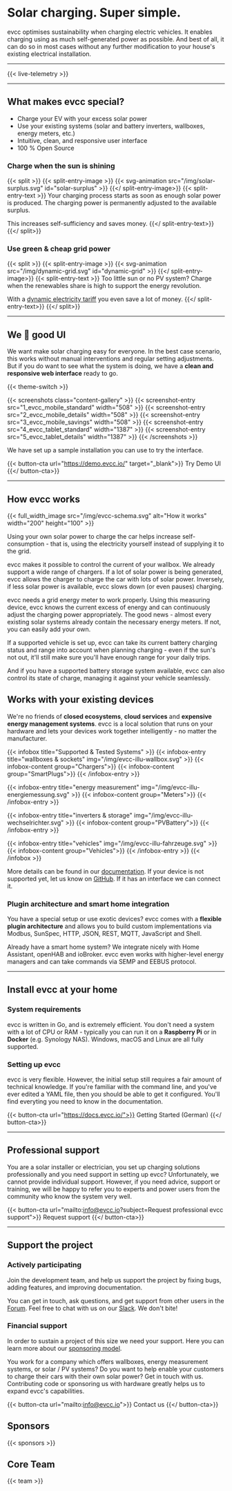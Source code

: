 # Solar charging. Super simple.

evcc optimises sustainability when charging electric vehicles.
It enables charging using as much self-generated power as possible.
And best of all, it can do so in most cases without any further modification to your house's existing electrical installation.

---

{{< live-telemetry >}}

---

## What makes evcc special?

- Charge your EV with your excess solar power
- Use your existing systems (solar and battery inverters, wallboxes, energy meters, etc.)
- Intuitive, clean, and responsive user interface
- 100 % Open Source

### Charge when the sun is shining

{{< split >}}
{{< split-entry-image >}}
{{< svg-animation src="/img/solar-surplus.svg" id="solar-surplus" >}}
{{</ split-entry-image>}}
{{< split-entry-text >}}
Your charging process starts as soon as enough solar power is produced.
The charging power is permanently adjusted to the available surplus.

This increases self-sufficiency and saves money.
{{</ split-entry-text>}}
{{</ split>}}

### Use green & cheap grid power

{{< split >}}
{{< split-entry-image >}}
{{< svg-animation src="/img/dynamic-grid.svg" id="dynamic-grid" >}}
{{</ split-entry-image>}}
{{< split-entry-text >}}
Too little sun or no PV system? Charge when the renewables share is high to support the energy revolution.

With a [dynamic electricity tariff](https://docs.evcc.io/docs/reference/configuration/tariffs/) you even save a lot of money.
{{</ split-entry-text>}}
{{</ split>}}

---

## We 💚 good UI

We want make solar charging easy for everyone. In the best case scenario, this works without manual interventions and regular setting adjustments. But if you do want to see what the system is doing, we have a **clean and responsive web interface** ready to go.

{{< theme-switch >}}

{{< screenshots class="content-gallery" >}}
{{< screenshot-entry src="1_evcc_mobile_standard" width="508" >}}
{{< screenshot-entry src="2_evcc_mobile_details" width="508" >}}
{{< screenshot-entry src="3_evcc_mobile_savings" width="508" >}}
{{< screenshot-entry src="4_evcc_tablet_standard" width="1387" >}}
{{< screenshot-entry src="5_evcc_tablet_details" width="1387" >}}
{{< /screenshots >}}

We have set up a sample installation you can use to try the interface.

{{< button-cta url="https://demo.evcc.io/" target="_blank">}}
Try Demo UI
{{</ button-cta>}}

---

## How evcc works

{{< full_width_image src="/img/evcc-schema.svg" alt="How it works" width="200" height="100" >}}

Using your own solar power to charge the car helps increase self-consumption - that is, using the electricity yourself instead of supplying it to the grid.

evcc makes it possible to control the current of your wallbox. We already support a wide range of chargers. If a lot of solar power is being generated, evcc allows the charger to charge the car with lots of solar power. Inversely, if less solar power is available, evcc slows down (or even pauses) charging.

evcc needs a grid energy meter to work properly. Using this measuring device, evcc knows the current excess of energy and can continuously adjust the charging power appropriately. The good news - almost every existing solar systems already contain the necessary energy meters. If not, you can easily add your own.

If a supported vehicle is set up, evcc can take its current battery charging status and range into account when planning charging - even if the sun's not out, it'll still make sure you'll have enough range for your daily trips.

And if you have a supported battery storage system available, evcc can also control its state of charge, managing it against your vehicle seamlessly.

## Works with your existing devices

We're no friends of **closed ecosystems**, **cloud services** and **expensive energy management systems**. evcc is a local solution that runs on your hardware and lets your devices work together intelligently - no matter the manufacturer.

{{< infobox title="Supported & Tested Systems" >}}
{{< infobox-entry title="wallboxes & sockets" img="/img/evcc-illu-wallbox.svg" >}}
{{< infobox-content group="Chargers">}}
{{< infobox-content group="SmartPlugs">}}
{{< /infobox-entry >}}

{{< infobox-entry title="energy measurement" img="/img/evcc-illu-energiemessung.svg" >}}
{{< infobox-content group="Meters">}}
{{< /infobox-entry >}}

{{< infobox-entry title="inverters & storage" img="/img/evcc-illu-wechselrichter.svg" >}}
{{< infobox-content group="PVBattery">}}
{{< /infobox-entry >}}

{{< infobox-entry title="vehicles" img="/img/evcc-illu-fahrzeuge.svg" >}}
{{< infobox-content group="Vehicles">}}
{{< /infobox-entry >}}
{{< /infobox >}}

More details can be found in our [documentation](https://docs.evcc.io/docs/devices/chargers/). If your device is not supported yet, let us know on [GitHub](https://github.com/evcc-io/evcc). If it has an interface we can connect it.

### Plugin architecture and smart home integration

You have a special setup or use exotic devices? evcc comes with a **flexible plugin architecture** and allows you to build custom implementations via Modbus, SunSpec, HTTP, JSON, REST, MQTT, JavaScript and Shell.

Already have a smart home system? We integrate nicely with Home Assistant, openHAB and ioBroker. evcc even works with higher-level energy managers and can take commands via SEMP and EEBUS protocol.

---

## Install evcc at your home

### System requirements

evcc is written in Go, and is extremely efficient. You don't need a system with a lot of CPU or RAM - typically you can run it on a **Raspberry Pi** or in **Docker** (e.g. Synology NAS). Windows, macOS and Linux are all fully supported.

### Setting up evcc

evcc is very flexible. However, the initial setup still requires a fair amount of technical knowledge. If you're familiar with the command line, and you've ever edited a YAML file, then you should be able to get it configured. You'll find everyting you need to know in the documentation.

{{< button-cta url="https://docs.evcc.io/">}}
Getting Started (German)
{{</ button-cta>}}

---

## Professional support

You are a solar installer or electrician, you set up charging solutions professionally and you need support in setting up evcc? Unfortunately, we cannot provide individual support. However, if you need advice, support or training, we will be happy to refer you to experts and power users from the community who know the system very well.

{{< button-cta url="mailto:info@evcc.io?subject=Request professional evcc support">}}
Request support
{{</ button-cta>}}

---

## Support the project

### Actively participating

Join the development team, and help us support the project by fixing bugs, adding features, and improving documentation.

You can get in touch, ask questions, and get support from other users in the [Forum](https://github.com/evcc-io/evcc/discussions). Feel free to chat with us on our [Slack](/slack). We don't bite!

### Financial support

In order to sustain a project of this size we need your support. Here you can learn more about our [sponsoring model](https://docs.evcc.io/docs/sponsorship).

You work for a company which offers wallboxes, energy measurement systems, or solar / PV systems? Do you want to help enable your customers to charge their cars with their own solar power? Get in touch with us. Contributing code or sponsoring us with hardware greatly helps us to expand evcc's capabilities.

{{< button-cta url="mailto:info@evcc.io">}}
Contact us
{{</ button-cta>}}

## Sponsors

{{< sponsors >}}

## Core Team

{{< team >}}

